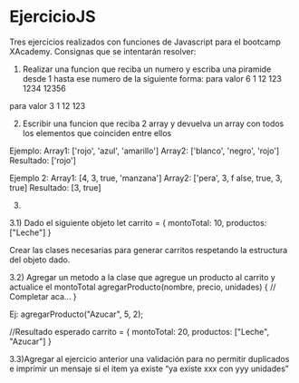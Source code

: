# EjercicioJS
Tres ejercicios realizados con funciones de Javascript para el bootcamp XAcademy.
Consignas que se intentarán resolver:

1) Realizar una funcion que reciba un numero y escriba una piramide desde 1 hasta ese numero de la siguiente forma:
para valor 6
1
12
123
1234
12356

para valor 3
1
12
123


2) Escribir una funcion que reciba 2 array y devuelva un array con todos los elementos que coinciden entre ellos

Ejemplo:
Array1: ['rojo', 'azul', 'amarillo']
Array2: ['blanco', 'negro', 'rojo']
Resultado: ['rojo']

Ejemplo 2:
Array1: [4, 3, true, 'manzana']
Array2: ['pera', 3, f alse, true, 3, true]
Resultado: [3, true]


3)
3.1) Dado el siguiente objeto
let carrito = {
    montoTotal: 10,
    productos: ["Leche"]
}

Crear las clases necesarias para generar carritos respetando la estructura del objeto dado.

3.2) Agregar un metodo a la clase que agregue un producto al carrito y actualice el montoTotal
agregarProducto(nombre, precio, unidades) {
    // Completar aca...
}


Ej:
agregarProducto("Azucar", 5, 2);

//Resultado esperado
carrito = {
    montoTotal: 20,
    productos: ["Leche", "Azucar"]
}


3.3)Agregar al ejercicio anterior una validación para no permitir duplicados e imprimir un mensaje si el item ya existe “ya existe xxx con yyy unidades”
